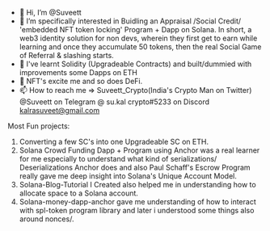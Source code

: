 - 👋 Hi, I’m @Suveett
- 👀 I’m specifically interested in Buidling an Appraisal /Social Credit/ 'embedded NFT token locking' Program + Dapp on Solana. In short, a web3 identity solution for non devs, wherein they first get to earn while learning and once they accumulate 50 tokens, then the real Social Game of Referral & slashing starts.   
- 🌱 I've learnt Solidity (Upgradeable Contracts) and built/dummied with improvements some Dapps on ETH  
- 💞️ NFT's excite me and so does DeFi. 
- 📫 How to reach me => 
Suveett_Crypto(India's Crypto Man on Twitter)
@Suveett on Telegram 
@ su.kal crypto#5233 on Discord
kalrasuveet@gmail.com

Most Fun projects: 
1. Converting a few SC's into one Upgradeable SC on ETH. 
2. Solana Crowd Funding Dapp + Program using Anchor was a real learner for me especially to understand what kind of serializations/ Deserializations Anchor does and also Paul Schaff's Escrow Program really gave me deep insight into Solana's Unique Account Model. 
3. Solana-Blog-Tutorial I Created also helped me in understanding how to allocate space to a Solana account. 
4. Solana-money-dapp-anchor gave me understanding of how to interact with spl-token program library and later i understood some things also around nonces/. 
